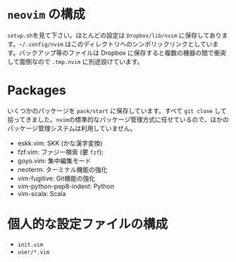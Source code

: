 # `neovim` の構成

`setup.sh`を見て下さい。ほとんどの設定は `Dropbox/lib/nvim` に保存してあります。`~/.config/nvim` はこのディレクトリへのシンボリックリンクとしています。バックアップ等のファイルは Dropbox に保存すると複数の機器の間で衝突して面倒なので `.tmp.nvim` に別途設けています。

# Packages

いくつかのパッケージを `pack/start` に保存しています。すべて `git clone` して拾ってきました。`nvim`の標準的なパッケージ管理方式に任せているので、ほかのパッケージ管理システムは利用していません。

- eskk.vim:               SKK (かな漢字変換)
- fzf.vim:                ファジー検索 (要 `fzf`):
- goyo.vim:               集中編集モード
- neoterm:                ターミナル機能の強化
- vim-fugitive:           Git機能の強化
- vim-python-pep8-indent: Python
- vim-scala:              Scala

# 個人的な設定ファイルの構成

- `init.vim`
- `user/*.vim`
